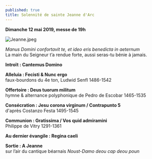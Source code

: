 ```yaml
---
published: true
title: Solennité de sainte Jeanne d'Arc
---
```

**Dimanche 12 mai 2019, messe de 19h**

![Jeanne.jpeg]({{site.baseurl}}/images/Jeanne.jpeg)

*Manus Domini confortavit te, et ideo eris benedicta in aeternum*  
La main du Seigneur t’a rendue forte, aussi seras-tu bénie à jamais.

**Introït : Cantemus Domino**

**Alleluia : Fecisti & Nunc ergo**  
faux-bourdons du 4e ton, Ludwid Senfl 1486-1542

**Offertoire : Deus tuorum militum**  
hymne & alternance polyphonique de Pedro de Escobar 1465-1535

**Consécration : Jesu corona virginum / Contrapunto 5**  
d'après Costanzo Festa 1495-1545

**Communion : Gratissima / Vos quid admiramini**  
Philippe de Vitry 1291-1361

**Au dernier évangile : Regina caeli**

**Sortie : A Jeanne**  
sur l’air du cantique béarnais *Noust-Damo deou cap deou poun*
